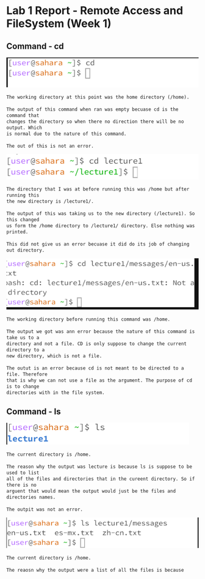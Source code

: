 # Lab 1 Report -  Remote Access and FileSystem (Week 1)

##  Command - cd 

![Image](https://raw.githubusercontent.com/viviantran706/cse15l-lab-report/main/Screenshot%202023-10-04%20152300.png)
```
The working directory at this point was the home directory (/home).

The output of this command when ran was empty becuase cd is the command that
changes the directory so when there no direction there will be no output. Which
is normal due to the nature of this command.

The out of this is not an error.
```

![Image](https://raw.githubusercontent.com/viviantran706/cse15l-lab-report/main/Screenshot%202023-10-04%20152656.png)
```
The directory that I was at before running this was /home but after running this
the new directory is /lecture1/.

The output of this was taking us to the new directory (/lecture1). So this changed
us form the /home directory to /lecture1/ directory. Else nothing was printed.

This did not give us an error becuase it did do its job of changing out directory.
```

![Image](https://raw.githubusercontent.com/viviantran706/cse15l-lab-report/main/Screenshot%202023-10-04%20153729.png)
```
The working directory before running this command was /home.

The output we got was ann error because the nature of this command is take us to a
directory and not a file. CD is only suppose to change the current directory to a
new directory, which is not a file.

The outut is an error because cd is not meant to be directed to a file. Therefore
that is why we can not use a file as the argument. The purpose of cd is to change
directories with in the file system.
```



## Command - ls

![Image](https://raw.githubusercontent.com/viviantran706/cse15l-lab-report/main/Screenshot%202023-10-04%20153913.png)
```
The current directory is /home.

The reason why the output was lecture is because ls is suppose to be used to list
all of the files and directories that in the cureent directory. So if there is no
arguent that would mean the output would just be the files and directories names.

The outpit was not an error.
```

![Image](https://raw.githubusercontent.com/viviantran706/cse15l-lab-report/main/Screenshot%202023-10-04%20153923.png)
```
The current directory is /home.

The reaosn why the output were a list of all the files is because 




